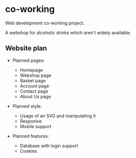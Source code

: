 # co-working

Web development co-working project.

A webshop for alcoholic drinks which aren't widely available.

## Website plan

-   Planned pages:

    -   Homepage
    -   Webshop page
    -   Basket page
    -   Account page
    -   Contact page
    -   About Us page

-   Planned style:

    -   Usage of an SVG and manipulating it
    -   Responive
    -   Mobile support

-   Planned features:

    -   Database with login support
    -   Cookies
